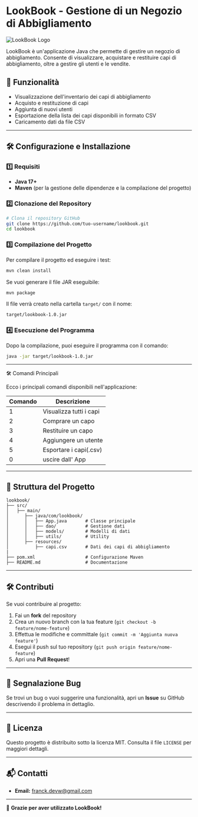 # LookBook - Gestione di un Negozio di Abbigliamento

![LookBook Logo](https://via.placeholder.com/150)

LookBook è un'applicazione Java che permette di gestire un negozio di abbigliamento. Consente di visualizzare, acquistare e restituire capi di abbigliamento, oltre a gestire gli utenti e le vendite.

## 📌 Funzionalità

- Visualizzazione dell'inventario dei capi di abbigliamento
- Acquisto e restituzione di capi
- Aggiunta di nuovi utenti
- Esportazione della lista dei capi disponibili in formato CSV
- Caricamento dati da file CSV

---

## 🛠️ Configurazione e Installazione

### 1️⃣ Requisiti

- **Java 17+**
- **Maven** (per la gestione delle dipendenze e la compilazione del progetto)

### 2️⃣ Clonazione del Repository

```sh
# Clona il repository GitHub
git clone https://github.com/tuo-username/lookbook.git
cd lookbook
```

### 3️⃣ Compilazione del Progetto

Per compilare il progetto ed eseguire i test:

```sh
mvn clean install
```

Se vuoi generare il file JAR eseguibile:

```sh
mvn package
```

Il file verrà creato nella cartella `target/` con il nome:

```sh
target/lookbook-1.0.jar
```

### 4️⃣ Esecuzione del Programma

Dopo la compilazione, puoi eseguire il programma con il comando:

```sh
java -jar target/lookbook-1.0.jar
```
---
🛠️ Comandi Principali

Ecco i principali comandi disponibili nell'applicazione:

| Comando |Descrizione            |
|---------|-----------------------|
| 1       |Visualizza tutti i capi|                        
| 2       |Comprare un capo       |
| 3       |Restituire un capo     |
| 4       |Aggiungere un utente   |
| 5       |Esportare i capi(.csv) |
| 0       |uscire dall' App       |
---

## 📂 Struttura del Progetto

```
lookbook/
├── src/
│   ├── main/
│      ├── java/com/lookbook/
│      │   ├── App.java       # Classe principale
│      │   ├── dao/           # Gestione dati
│      │   ├── models/        # Modelli di dati
│      │   ├── utils/         # Utility
│      ├── resources/
│          ├── capi.csv       # Dati dei capi di abbigliamento
|
├── pom.xml                   # Configurazione Maven
├── README.md                 # Documentazione
```

---

## 🛠️ Contributi

Se vuoi contribuire al progetto:
1. Fai un **fork** del repository
2. Crea un nuovo branch con la tua feature (`git checkout -b feature/nome-feature`)
3. Effettua le modifiche e committale (`git commit -m 'Aggiunta nuova feature'`)
4. Esegui il push sul tuo repository (`git push origin feature/nome-feature`)
5. Apri una **Pull Request**!

---

## 🐛 Segnalazione Bug

Se trovi un bug o vuoi suggerire una funzionalità, apri un **Issue** su GitHub descrivendo il problema in dettaglio.

---

## 📜 Licenza

Questo progetto è distribuito sotto la licenza MIT. Consulta il file `LICENSE` per maggiori dettagli.

---

## 📬 Contatti

- **Email:** franck.devw@gmail.com

---

🚀 **Grazie per aver utilizzato LookBook!**

